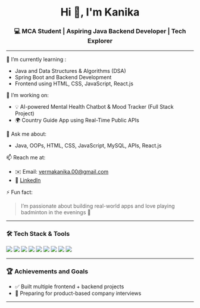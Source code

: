 <h1 align="center">Hi 👋, I'm Kanika</h1>
<h3 align="center">💻 MCA Student | Aspiring Java Backend Developer | Tech Explorer</h3>

---

🌱 I’m currently learning :
- Java and Data Structures & Algorithms (DSA)
- Spring Boot and Backend Development
- Frontend using HTML, CSS, JavaScript, React.js

🔭 I’m working on:
- 💡 AI-powered Mental Health Chatbot & Mood Tracker (Full Stack Project)
- 🌍 Country Guide App using Real-Time Public APIs

💬 Ask me about:
- Java, OOPs, HTML, CSS, JavaScript, MySQL, APIs, React.js

📫 Reach me at:
- ✉️ Email: vermakanika.00@gmail.com 
- 💼 [LinkedIn](https://www.linkedin.com/in/bkanika00/)


⚡ Fun fact:
> I’m passionate about building real-world apps and love playing badminton in the evenings 🏸

---

### 🛠️ Tech Stack & Tools
<p>
  <img src="https://img.shields.io/badge/Java-ED8B00?style=for-the-badge&logo=java&logoColor=white"/>
  <img src="https://img.shields.io/badge/Spring_Boot-6DB33F?style=for-the-badge&logo=spring-boot&logoColor=white"/>
  <img src="https://img.shields.io/badge/MySQL-00758F?style=for-the-badge&logo=mysql&logoColor=white"/>
  <img src="https://img.shields.io/badge/HTML5-E34F26?style=for-the-badge&logo=html5&logoColor=white"/>
  <img src="https://img.shields.io/badge/CSS3-1572B6?style=for-the-badge&logo=css3&logoColor=white"/>
  <img src="https://img.shields.io/badge/JavaScript-F7DF1E?style=for-the-badge&logo=javascript&logoColor=black"/>
  <img src="https://img.shields.io/badge/React-20232a?style=for-the-badge&logo=react&logoColor=61dafb"/>
  <img src="https://img.shields.io/badge/Git-F05032?style=for-the-badge&logo=git&logoColor=white"/>
  <img src="https://img.shields.io/badge/VSCode-007ACC?style=for-the-badge&logo=visual-studio-code&logoColor=white"/>
</p>

---


### 🏆 Achievements and Goals
- ✅ Built multiple frontend + backend projects
- 🚀 Preparing for product-based company interviews


---



